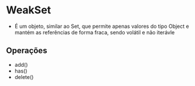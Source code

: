 # WeakSet 
- É um objeto, similar ao Set, que permite apenas valores do tipo Object e mantém as referências de forma fraca, sendo volátil e não iterávle

## Operações
- add()
- has()
- delete()